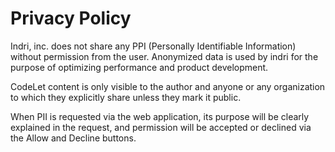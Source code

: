 # Privacy Policy

Indri, inc. does not share any PPI (Personally Identifiable Information) without permission from the user. Anonymized data is used by indri for the purpose of optimizing performance and product development.

CodeLet content is only visible to the author and anyone or any organization to which they explicitly share unless they mark it public.

When PII is requested via the web application, its purpose will be clearly explained in the request, and permission will be accepted or declined via the Allow and Decline buttons.
